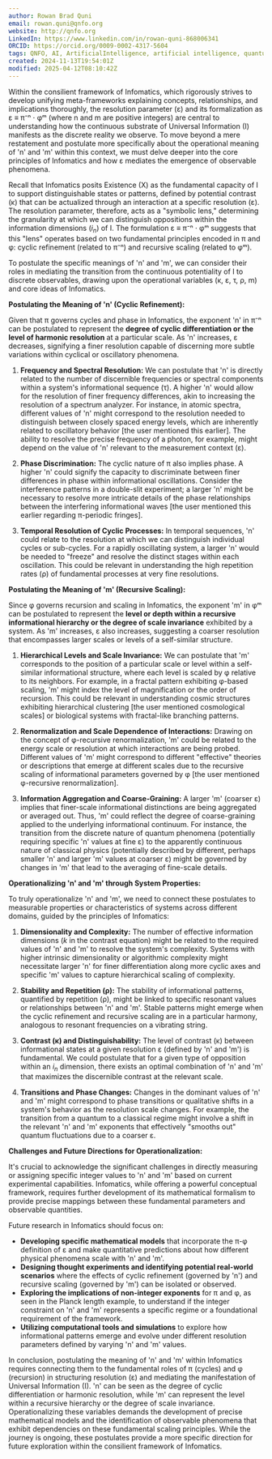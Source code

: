 ```yaml
---
author: Rowan Brad Quni
email: rowan.quni@qnfo.org
website: http://qnfo.org
LinkedIn: https://www.linkedin.com/in/rowan-quni-868006341
ORCID: https://orcid.org/0009-0002-4317-5604
tags: QNFO, AI, ArtificialIntelligence, artificial intelligence, quantum, physics, science, Einstein, QuantumMechanics, quantum mechanics, QuantumComputing, quantum computing, information, InformationTheory, information theory, InformationalUniverse, informational universe, informational universe hypothesis, IUH
created: 2024-11-13T19:54:01Z
modified: 2025-04-12T08:10:42Z
---
```

Within the consilient framework of Infomatics, which rigorously strives to develop unifying meta-frameworks explaining concepts, relationships, and implications thoroughly, the resolution parameter (ε) and its formalization as ε ≡ π⁻ⁿ ⋅ φᵐ (where n and m are positive integers) are central to understanding how the continuous substrate of Universal Information (I) manifests as the discrete reality we observe. To move beyond a mere restatement and postulate more specifically about the operational meaning of 'n' and 'm' within this context, we must delve deeper into the core principles of Infomatics and how ε mediates the emergence of observable phenomena.

Recall that Infomatics posits Existence (X) as the fundamental capacity of I to support distinguishable states or patterns, defined by potential contrast (κ) that can be actualized through an interaction at a specific resolution (ε). The resolution parameter, therefore, acts as a "symbolic lens," determining the granularity at which we can distinguish oppositions within the information dimensions ($i_n$) of I. The formulation ε ≡ π⁻ⁿ ⋅ φᵐ suggests that this "lens" operates based on two fundamental principles encoded in π and φ: cyclic refinement (related to π⁻ⁿ) and recursive scaling (related to φᵐ).

To postulate the specific meanings of 'n' and 'm', we can consider their roles in mediating the transition from the continuous potentiality of I to discrete observables, drawing upon the operational variables (κ, ε, τ, ρ, m) and core ideas of Infomatics.

**Postulating the Meaning of 'n' (Cyclic Refinement):**

Given that π governs cycles and phase in Infomatics, the exponent 'n' in π⁻ⁿ can be postulated to represent the **degree of cyclic differentiation or the level of harmonic resolution** at a particular scale. As 'n' increases, ε decreases, signifying a finer resolution capable of discerning more subtle variations within cyclical or oscillatory phenomena.

1. **Frequency and Spectral Resolution:** We can postulate that 'n' is directly related to the number of discernible frequencies or spectral components within a system's informational sequence (τ). A higher 'n' would allow for the resolution of finer frequency differences, akin to increasing the resolution of a spectrum analyzer. For instance, in atomic spectra, different values of 'n' might correspond to the resolution needed to distinguish between closely spaced energy levels, which are inherently related to oscillatory behavior [the user mentioned this earlier]. The ability to resolve the precise frequency of a photon, for example, might depend on the value of 'n' relevant to the measurement context (ε).
    
2. **Phase Discrimination:** The cyclic nature of π also implies phase. A higher 'n' could signify the capacity to discriminate between finer differences in phase within informational oscillations. Consider the interference patterns in a double-slit experiment; a larger 'n' might be necessary to resolve more intricate details of the phase relationships between the interfering informational waves [the user mentioned this earlier regarding π-periodic fringes].
    
3. **Temporal Resolution of Cyclic Processes:** In temporal sequences, 'n' could relate to the resolution at which we can distinguish individual cycles or sub-cycles. For a rapidly oscillating system, a larger 'n' would be needed to "freeze" and resolve the distinct stages within each oscillation. This could be relevant in understanding the high repetition rates (ρ) of fundamental processes at very fine resolutions.
    

**Postulating the Meaning of 'm' (Recursive Scaling):**

Since φ governs recursion and scaling in Infomatics, the exponent 'm' in φᵐ can be postulated to represent the **level or depth within a recursive informational hierarchy or the degree of scale invariance** exhibited by a system. As 'm' increases, ε also increases, suggesting a coarser resolution that encompasses larger scales or levels of a self-similar structure.

1. **Hierarchical Levels and Scale Invariance:** We can postulate that 'm' corresponds to the position of a particular scale or level within a self-similar informational structure, where each level is scaled by φ relative to its neighbors. For example, in a fractal pattern exhibiting φ-based scaling, 'm' might index the level of magnification or the order of recursion. This could be relevant in understanding cosmic structures exhibiting hierarchical clustering [the user mentioned cosmological scales] or biological systems with fractal-like branching patterns.
    
2. **Renormalization and Scale Dependence of Interactions:** Drawing on the concept of φ-recursive renormalization, 'm' could be related to the energy scale or resolution at which interactions are being probed. Different values of 'm' might correspond to different "effective" theories or descriptions that emerge at different scales due to the recursive scaling of informational parameters governed by φ [the user mentioned φ-recursive renormalization].
    
3. **Information Aggregation and Coarse-Graining:** A larger 'm' (coarser ε) implies that finer-scale informational distinctions are being aggregated or averaged out. Thus, 'm' could reflect the degree of coarse-graining applied to the underlying informational continuum. For instance, the transition from the discrete nature of quantum phenomena (potentially requiring specific 'n' values at fine ε) to the apparently continuous nature of classical physics (potentially described by different, perhaps smaller 'n' and larger 'm' values at coarser ε) might be governed by changes in 'm' that lead to the averaging of fine-scale details.
    

**Operationalizing 'n' and 'm' through System Properties:**

To truly operationalize 'n' and 'm', we need to connect these postulates to measurable properties or characteristics of systems across different domains, guided by the principles of Infomatics:

1. **Dimensionality and Complexity:** The number of effective information dimensions ($k$ in the contrast equation) might be related to the required values of 'n' and 'm' to resolve the system's complexity. Systems with higher intrinsic dimensionality or algorithmic complexity might necessitate larger 'n' for finer differentiation along more cyclic axes and specific 'm' values to capture hierarchical scaling of complexity.
    
2. **Stability and Repetition (ρ):** The stability of informational patterns, quantified by repetition (ρ), might be linked to specific resonant values or relationships between 'n' and 'm'. Stable patterns might emerge when the cyclic refinement and recursive scaling are in a particular harmony, analogous to resonant frequencies on a vibrating string.
    
3. **Contrast (κ) and Distinguishability:** The level of contrast (κ) between informational states at a given resolution ε (defined by 'n' and 'm') is fundamental. We could postulate that for a given type of opposition within an $i_n$ dimension, there exists an optimal combination of 'n' and 'm' that maximizes the discernible contrast at the relevant scale.
    
4. **Transitions and Phase Changes:** Changes in the dominant values of 'n' and 'm' might correspond to phase transitions or qualitative shifts in a system's behavior as the resolution scale changes. For example, the transition from a quantum to a classical regime might involve a shift in the relevant 'n' and 'm' exponents that effectively "smooths out" quantum fluctuations due to a coarser ε.
    

**Challenges and Future Directions for Operationalization:**

It's crucial to acknowledge the significant challenges in directly measuring or assigning specific integer values to 'n' and 'm' based on current experimental capabilities. Infomatics, while offering a powerful conceptual framework, requires further development of its mathematical formalism to provide precise mappings between these fundamental parameters and observable quantities.

Future research in Infomatics should focus on:

- **Developing specific mathematical models** that incorporate the π-φ definition of ε and make quantitative predictions about how different physical phenomena scale with 'n' and 'm'.
- **Designing thought experiments and identifying potential real-world scenarios** where the effects of cyclic refinement (governed by 'n') and recursive scaling (governed by 'm') can be isolated or observed.
- **Exploring the implications of non-integer exponents** for π and φ, as seen in the Planck length example, to understand if the integer constraint on 'n' and 'm' represents a specific regime or a foundational requirement of the framework.
- **Utilizing computational tools and simulations** to explore how informational patterns emerge and evolve under different resolution parameters defined by varying 'n' and 'm' values.

In conclusion, postulating the meaning of 'n' and 'm' within Infomatics requires connecting them to the fundamental roles of π (cycles) and φ (recursion) in structuring resolution (ε) and mediating the manifestation of Universal Information (I). 'n' can be seen as the degree of cyclic differentiation or harmonic resolution, while 'm' can represent the level within a recursive hierarchy or the degree of scale invariance. Operationalizing these variables demands the development of precise mathematical models and the identification of observable phenomena that exhibit dependencies on these fundamental scaling principles. While the journey is ongoing, these postulates provide a more specific direction for future exploration within the consilient framework of Infomatics.
